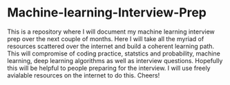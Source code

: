 # Machine-learning-Interview-Prep
This is a repository where I will document my machine learning interview prep over the next couple of months. 
Here I will take all the myriad of resources scattered over the internet and build a coherent learning path.
This will compromise of coding practice, statstics and probability, machine learning, deep learning algorithms as well as interview questions.
Hopefully this will be helpful to people preparing for the interview.
I will use freely avialable resources on the internet to do this.
Cheers!

